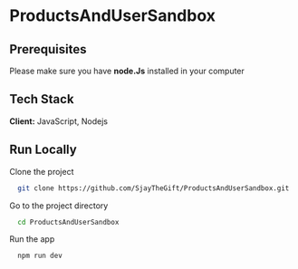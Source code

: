 
# ProductsAndUserSandbox

## Prerequisites

Please make sure you have **node.Js** installed in your computer

## Tech Stack

**Client:** JavaScript, Nodejs




## Run Locally

Clone the project

```bash
  git clone https://github.com/SjayTheGift/ProductsAndUserSandbox.git
```

Go to the project directory

```bash
  cd ProductsAndUserSandbox
```

Run the app 

```bash
  npm run dev
```

